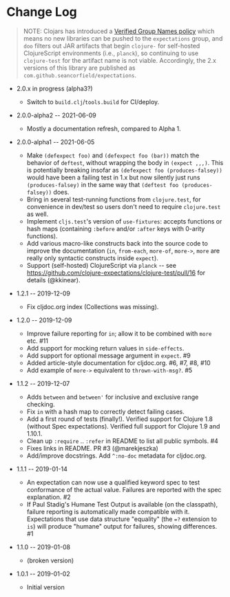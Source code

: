 # Change Log

> NOTE: Clojars has introduced a [Verified Group Names policy](https://github.com/clojars/clojars-web/wiki/Verified-Group-Names) which means no new libraries can be pushed to the `expectations` group, and `doo` filters out JAR artifacts that begin `clojure-` for self-hosted ClojureScript environments (i.e., `planck`), so continuing to use `clojure-test` for the artifact name is not viable. Accordingly, the 2.x versions of this library are published as `com.github.seancorfield/expectations`.

* 2.0.x in progress (alpha3?)
  * Switch to `build.clj`/`tools.build` for CI/deploy.

* 2.0.0-alpha2 -- 2021-06-09
  * Mostly a documentation refresh, compared to Alpha 1.

* 2.0.0-alpha1 -- 2021-06-05
  * Make `(defexpect foo)` and `(defexpect foo (bar))` match the behavior of `deftest`, without wrapping the body in `(expect ,,,)`. This is potentially breaking insofar as `(defexpect foo (produces-falsey))` would have been a failing test in 1.x but now silently just runs `(produces-falsey)` in the same way that `(deftest foo (produces-falsey))` does.
  * Bring in several test-running functions from `clojure.test`, for convenience in dev/test so users don't need to require `clojure.test` as well.
  * Implement `cljs.test`'s version of `use-fixtures`: accepts functions or hash maps (containing `:before` and/or `:after` keys with 0-arity functions).
  * Add various macro-like constructs back into the source code to improve the documentation (`in`, `from-each`, `more-of`, `more->`, `more` are really only syntactic constructs inside `expect`).
  * Support (self-hosted) ClojureScript via `planck` -- see https://github.com/clojure-expectations/clojure-test/pull/16 for details (@kkinear).

* 1.2.1 -- 2019-12-09
  * Fix cljdoc.org index (Collections was missing).

* 1.2.0 -- 2019-12-09
  * Improve failure reporting for `in`; allow it to be combined with `more` etc. #11
  * Add support for mocking return values in `side-effects`.
  * Add support for optional message argument in `expect`. #9
  * Added article-style documentation for cljdoc.org. #6, #7, #8, #10
  * Add example of `more->` equivalent to `thrown-with-msg?`. #5

* 1.1.2 -- 2019-12-07
  * Adds `between` and `between'` for inclusive and exclusive range checking.
  * Fix `in` with a hash map to correctly detect failing cases.
  * Add a first round of tests (finally!). Verified support for Clojure 1.8 (without Spec expectations). Verified full support for Clojure 1.9 and 1.10.1.
  * Clean up `:require` .. `:refer` in README to list all public symbols. #4
  * Fixes links in README. PR #3 (@marekjeszka)
  * Add/improve docstrings. Add `^:no-doc` metadata for cljdoc.org.

* 1.1.1 -- 2019-01-14
  * An expectation can now use a qualified keyword spec to test conformance of the actual value. Failures are reported with the spec explanation. #2
  * If Paul Stadig's Humane Test Output is available (on the classpath), failure reporting is automatically made compatible with it. Expectations that use data structure "equality" (the `=?` extension to `is`) will produce "humane" output for failures, showing differences. #1

* 1.1.0 -- 2019-01-08
  * (broken version)

* 1.0.1 -- 2019-01-02
  * Initial version
